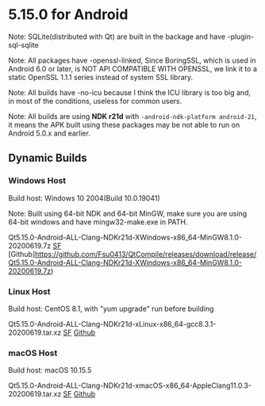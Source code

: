# 5.15.0 for Android

Note: SQLite(distributed with Qt) are built in the backage and have -plugin-sql-sqlite

Note: All packages have -openssl-linked, Since BoringSSL, which is used in Android 6.0 or later, is NOT API COMPATIBLE WITH OPENSSL, we link it to a static OpenSSL 1.1.1 series instead of system SSL library.

Note: All builds have -no-icu because I think the ICU library is too big and, in most of the conditions, useless for common users.

Note: All builds are using __NDK r21d__ with `-android-ndk-platform android-21`, it means the APK built using these packages may be not able to run on Android 5.0.x and earlier.

## Dynamic Builds

### Windows Host

Build host: Windows 10 2004(Build 10.0.19041)

Note: Built using 64-bit NDK and 64-bit MinGW, make sure you are using 64-bit windows and have mingw32-make.exe in PATH.

Qt5.15.0-Android-ALL-Clang-NDKr21d-XWindows-x86_64-MinGW8.1.0-20200619.7z [SF](https://sourceforge.net/projects/fsu0413-qtbuilds/files/Qt5.15/Android/Qt5.15.0-Android-ALL-Clang-NDKr21d-XWindows-x86_64-MinGW8.1.0-20200619.7z) [Github]https://github.com/Fsu0413/QtCompile/releases/download/release/Qt5.15.0-Android-ALL-Clang-NDKr21d-XWindows-x86_64-MinGW8.1.0-20200619.7z)

### Linux Host

Build host: CentOS 8.1, with "yum upgrade" run before building

Qt5.15.0-Android-ALL-Clang-NDKr21d-xLinux-x86_64-gcc8.3.1-20200619.tar.xz [SF](https://sourceforge.net/projects/fsu0413-qtbuilds/files/Qt5.15/Android/Qt5.15.0-Android-ALL-Clang-NDKr21d-xLinux-x86_64-gcc8.3.1-20200619.tar.xz) [Github](https://github.com/Fsu0413/QtCompile/releases/download/release/Qt5.15.0-Android-ALL-Clang-NDKr21d-xLinux-x86_64-gcc8.3.1-20200619.tar.xz)

### macOS Host

Build host: macOS 10.15.5

Qt5.15.0-Android-ALL-Clang-NDKr21d-xmacOS-x86_64-AppleClang11.0.3-20200619.tar.xz [SF](https://sourceforge.net/projects/fsu0413-qtbuilds/files/Qt5.15/Android/Qt5.15.0-Android-ALL-Clang-NDKr21d-xmacOS-x86_64-AppleClang11.0.3-20200619.tar.xz) [Github](https://github.com/Fsu0413/QtCompile/releases/download/release/Qt5.15.0-Android-ALL-Clang-NDKr21d-xmacOS-x86_64-AppleClang11.0.3-20200619.tar.xz)
